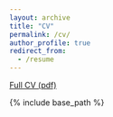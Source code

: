 ```yaml
---
layout: archive
title: "CV"
permalink: /cv/
author_profile: true
redirect_from:
  - /resume
---
```


[Full CV (pdf)](/files/DP_CV.pdf)

{% include base_path %}


